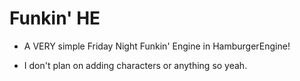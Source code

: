 # Funkin' HE

* A VERY simple Friday Night Funkin' Engine in HamburgerEngine!

* I don't plan on adding characters or anything so yeah.
